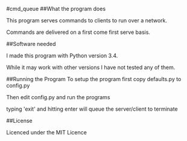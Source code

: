 #cmd_queue
##What the program does

This program serves commands to clients to run over a network.

Commands are delivered on a first come first serve basis.


##Software needed

I made this program with Python version 3.4.

While it may work with other versions I have not tested any of them.

##Running the Program
To setup the program first copy defaults.py to config.py

Then edit config.py and run the programs 

typing 'exit' and hitting enter will queue the server/client to terminate

##License

Licenced under the MIT Licence
